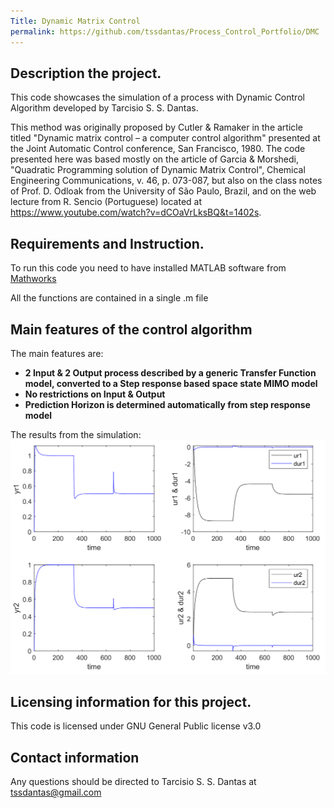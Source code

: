 ```yaml
---
Title: Dynamic Matrix Control
permalink: https://github.com/tssdantas/Process_Control_Portfolio/DMC
---
```


## Description the project.

This code showcases the simulation of a process with Dynamic Control Algorithm developed by Tarcisio S. S. Dantas.

This method was originally proposed by Cutler & Ramaker in the article titled "Dynamic matrix control – a computer
control algorithm" presented at the Joint Automatic Control conference, San Francisco, 1980. The code presented here was based mostly on the article of Garcia & Morshedi, "Quadratic Programming solution of Dynamic Matrix Control", Chemical Engineering Communications, v. 46, p. 073-087, but also on the class notes of Prof. D. Odloak from the University of São Paulo, Brazil, and on the web lecture from R. Sencio (Portuguese) located at https://www.youtube.com/watch?v=dCOaVrLksBQ&t=1402s.

## Requirements and Instruction.

To run this code you need to have installed MATLAB software from [Mathworks](https://www.mathworks.com/)

All the functions are contained in a single .m file

## Main features of the control algorithm

The main features are: 
* **2 Input & 2 Output process described by a generic Transfer Function model, converted to a Step response based space state MIMO model**
* **No restrictions on Input & Output**
* **Prediction Horizon is determined automatically from step response model**

The results from the simulation:
![picture](./img/Results.tif)

## Licensing information for this project.

This code is licensed under GNU General Public license v3.0

## Contact information

Any questions should be directed to Tarcisio S. S. Dantas at tssdantas@gmail.com

